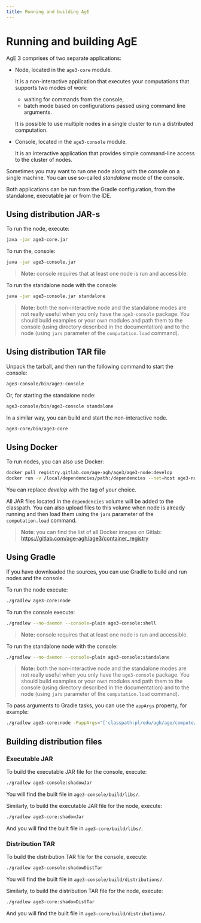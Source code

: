 ```yaml
---
title: Running and building AgE
---
```


# Running and building AgE

AgE 3 comprises of two separate applications:

- Node, located in the `age3-core` module.
  
  It is a non-interactive application that executes your computations that supports two modes of work:
  
  - waiting for commands from the console,
  - batch mode based on configurations passed using command line arguments. 
    
  It is possible to use multiple nodes in a single cluster to run a distributed computation.
  
- Console, located in the `age3-console` module.

  It is an interactive application that provides simple command-line access to the cluster of nodes.
  

Sometimes you may want to run one node along with the console on a single machine.
You can use so-called *standalone* mode of the console.

Both applications can be run from the Gradle configuration, from the standalone, executable jar or from the IDE.

## Using distribution JAR-s

To run the node, execute:

```bash
java -jar age3-core.jar
```

To run the, console:

```bash
java -jar age3-console.jar
```

> **Note:** console requires that at least one node is run and accessible.

To run the standalone node with the console:

```bash
java -jar age3-console.jar standalone
```

> **Note:** both the non-interactive node and the standalone modes are not really useful when you only have the `age3-console` package.
> You should build examples or your own modules and path them to the console (using directory described in the documentation)
> and to the node (using `jars` parameter of the `computation.load` command).

## Using distribution TAR file

Unpack the tarball, and then run the following command to start the console:

```bash
age3-console/bin/age3-console
```

Or, for starting the standalone node:

```bash
age3-console/bin/age3-console standalone
```

In a similar way, you can build and start the non-interactive node.

```bash
age3-core/bin/age3-core
```

## Using Docker

To run nodes, you can also use Docker:

```bash
docker pull registry.gitlab.com/age-agh/age3/age3-node:develop
docker run -v /local/dependencies/path:/dependencies --net=host age3-node:develop
```

You can replace *develop* with the tag of your choice.

All JAR files located in the `dependencies` volume will be added to the classpath.
You can also upload files to this volume when node is already running and then load them using the `jars` parameter of the `computation.load` command.


> **Note**: you can find the list of all Docker images on Gitlab: https://gitlab.com/age-agh/age3/container_registry

## Using Gradle

If you have downloaded the sources, you can use Gradle to build and run nodes and the console. 

To run the node execute:

```bash
./gradlew age3-core:node
```

To run the console execute:

```bash
./gradlew --no-daemon --console=plain age3-console:shell
```

> **Note:** console requires that at least one node is run and accessible.

To run the standalone node with the console:

```bash
./gradlew --no-daemon --console=plain age3-console:standalone
```

> **Note:** both the non-interactive node and the standalone modes are not really useful when you only have the `age3-console` package.
> You should build examples or your own modules and path them to the console (using directory described in the documentation)
> and to the node (using `jars` parameter of the `computation.load` command).

To pass arguments to Gradle tasks, you can use the `appArgs` property, for example:

```bash
./gradlew age3-core:node -PappArgs="['classpath:pl/edu/agh/age/compute/stream/example/spring-stream-example.xml']"
```

## Building distribution files

### Executable JAR

To build the executable JAR file for the console, execute:

```bash
./gradlew age3-console:shadowJar
```

You will find the built file in `age3-console/build/libs/`.

Similarly, to build the executable JAR file for the node, execute:

```bash
./gradlew age3-core:shadowJar
```

And you will find the built file in `age3-core/build/libs/`.

### Distribution TAR

To build the distribution TAR file for the console, execute:

```bash
./gradlew age3-console:shadowDistTar
```

You will find the built file in `age3-console/build/distributions/`.

Similarly, to build the distribution TAR file for the node, execute:

```bash
./gradlew age3-core:shadowDistTar
```

And you will find the built file in `age3-core/build/distributions/`.
